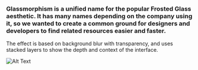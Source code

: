 ### Glassmorphism is a unified name for the popular Frosted Glass aesthetic. It has many names depending on the company using it, so we wanted to create a common ground for designers and developers to find related resources easier and faster.

The effect is based on background blur with transparency, and uses stacked layers to show the depth and context of the interface.


![Alt Text](https://media.giphy.com/media/BPTOgM7nCFSH6JhX4n/giphy.gif)
